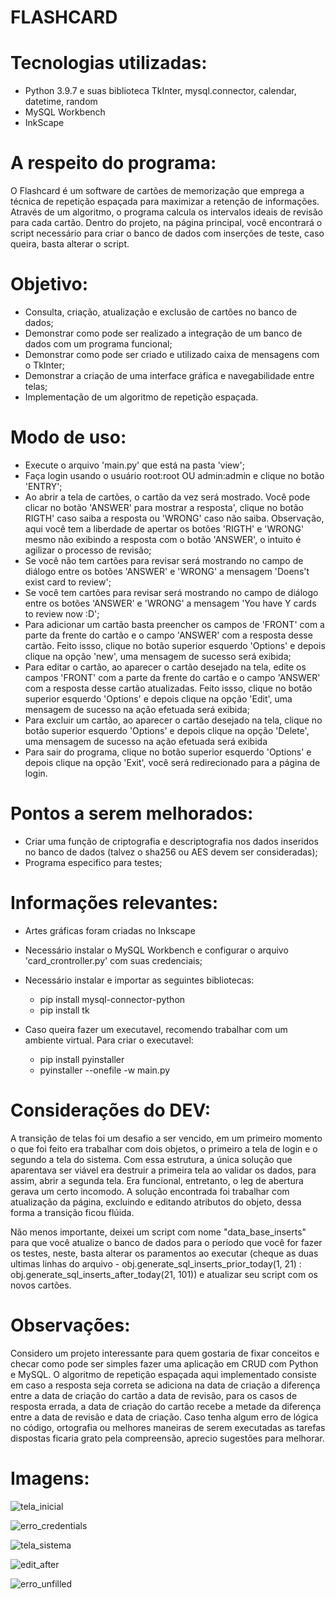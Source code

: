 <h1>FLASHCARD</h1>

# Tecnologias utilizadas:

  - Python 3.9.7 e suas biblioteca TkInter, mysql.connector, calendar, datetime, random
  - MySQL Workbench
  - InkScape

# A respeito do programa:
  O Flashcard é um software de cartões de memorização que emprega a técnica de repetição espaçada para maximizar a retenção de informações. Através de 
  um algoritmo, o programa calcula os intervalos ideais de revisão para cada cartão. Dentro do projeto, na página principal, você encontrará o script
  necessário para criar o banco de dados com inserções de teste, caso queira, basta alterar o script.
  
# Objetivo:
  
  * Consulta, criação, atualização e exclusão de cartões no banco de dados;
  * Demonstrar como pode ser realizado a integração de um banco de dados com um programa funcional;
  * Demonstrar como pode ser criado e utilizado caixa de mensagens com o TkInter;
  * Demonstrar a criação de uma interface gráfica e navegabilidade entre telas;
  * Implementação de um algoritmo de repetição espaçada.


# Modo de uso:

  - Execute o arquivo 'main.py' que está na pasta 'view';
  - Faça login usando o usuário root:root OU admin:admin e clique no botão 'ENTRY';
  - Ao abrir a tela de cartões, o cartão da vez será mostrado. Você pode clicar no botão 'ANSWER' para mostrar a resposta', clique no botão 
  RIGTH' caso saiba a resposta ou 'WRONG' caso não saiba. Observação, aqui você tem a liberdade de apertar os botões 'RIGTH' e 'WRONG' mesmo não
  exibindo a resposta com o botão 'ANSWER', o intuito é agilizar o processo de revisão;
  - Se você não tem cartões para revisar será mostrando no campo de diálogo entre os botões 'ANSWER' e 'WRONG' a mensagem 'Doens't exist card to review';
  - Se você tem cartões para revisar será mostrando no campo de diálogo entre os botões 'ANSWER' e 'WRONG' a mensagem 'You have Y cards to review now :D';
  - Para adicionar um cartão basta preencher os campos de 'FRONT' com a parte da frente do cartão e o campo 'ANSWER' com a resposta desse cartão.
  Feito issso, clique no botão superior esquerdo 'Options' e depois clique na opção 'new', uma mensagem de sucesso será exibida;
  - Para editar o cartão, ao aparecer o cartão desejado na tela, edite os campos 'FRONT' com a parte da frente do cartão e o campo 'ANSWER' com a 
  resposta desse cartão atualizadas. Feito issso, clique no botão superior esquerdo 'Options' e depois clique na opção 'Edit', uma mensagem de sucesso 
  na ação efetuada será exibida;
  - Para excluir um cartão, ao aparecer o cartão desejado na tela, clique no botão superior esquerdo 'Options' e depois clique na opção 'Delete',
  uma mensagem de sucesso na ação efetuada será exibida
  - Para sair do programa, clique no botão superior esquerdo 'Options' e depois clique na opção 'Exit', você será redirecionado para a página de login.

# Pontos a serem melhorados:
  
  - Criar uma função de criptografia e descriptografia nos dados inseridos no banco de dados (talvez o sha256 ou AES devem ser consideradas);
  - Programa especifico para testes;

# Informações relevantes:
  
  * Artes gráficas foram criadas no Inkscape
  * Necessário instalar o MySQL Workbench e configurar o arquivo 'card_crontroller.py' com suas credenciais; 
  * Necessário instalar e importar as seguintes bibliotecas:
    
    - pip install mysql-connector-python
    - pip install tk
  
  * Caso queira fazer um executavel, recomendo trabalhar com um ambiente virtual. Para criar o executavel:
    - pip install pyinstaller
    - pyinstaller --onefile -w main.py
    
# Considerações do DEV:

  <p>A transição de telas foi um desafio a ser vencido, em um primeiro momento o que foi feito era trabalhar com dois objetos, o primeiro a tela de login
  e o segundo a tela do sistema. Com essa estrutura, a única solução que aparentava ser viável era destruir a primeira tela ao validar os dados, para assim,
  abrir a segunda tela. Era funcional, entretanto, o leg de abertura gerava um certo incomodo. A solução encontrada foi trabalhar com atualização da página,
  excluindo e editando atributos do objeto, dessa forma a transição ficou flúida.</p>
  <p>Não menos importante, deixei um script com nome "data_base_inserts" para que você atualize o banco de dados para o período que você for fazer os testes,
  neste, basta alterar os paramentos ao executar (cheque as duas ultimas linhas do arquivo - obj.generate_sql_inserts_prior_today(1, 21) : 
  obj.generate_sql_inserts_after_today(21, 101)) e atualizar seu script com os novos cartões.</p>

  
# Observações:
  
  Considero um projeto interessante para quem gostaria de fixar conceitos e checar como pode ser simples fazer uma aplicação em CRUD com Python e MySQL. O algoritmo
  de repetição espaçada aqui implementado consiste em caso a resposta seja correta se adiciona na data de criação a diferença entre a data de criação do cartão a
  data de revisão, para os casos de resposta errada, a data de criação do cartão recebe a metade da diferença entre a data de revisão e data de criação.
  Caso tenha algum erro de lógica no código, ortografia ou melhores maneiras de serem executadas as tarefas dispostas ficaria grato pela compreensão, 
  aprecio sugestões para melhorar.
   

# Imagens:

![tela_inicial](https://user-images.githubusercontent.com/95552879/219486776-f0f12e4a-d41b-4ee0-8eb5-1865ba8bd669.png)

![erro_credentials](https://user-images.githubusercontent.com/95552879/219486812-b309cb58-c410-4478-86fa-8f97a9cad545.png)

![tela_sistema](https://user-images.githubusercontent.com/95552879/219486842-7ae02a7c-556e-4a20-a19f-566d92f12c9e.png)

![edit_after](https://user-images.githubusercontent.com/95552879/219486908-5d801172-8a48-49d9-bdd9-2399a0a3ec36.png)

![erro_unfilled](https://user-images.githubusercontent.com/95552879/219486875-3a6b7469-a066-4755-84c0-8f2f7563950c.png)

